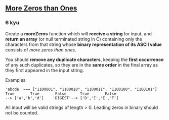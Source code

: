 <h2><a href=https://www.codewars.com/kata/5d41e16d8bad42002208fe1a/train/javascript target="_blank">More Zeros than Ones</a></h2><h3>6 kyu</h3><p>Create a <strong>moreZeros</strong> function which will <strong>receive a string</strong> for input, and <strong>return an array</strong> (or null terminated string in C) containing only the characters from that string whose <strong>binary representation of its ASCII value</strong> consists of <em>more zeros than ones</em>. </p><p>You should <strong>remove any duplicate characters</strong>, keeping the <strong>first occurrence</strong> of any such duplicates, so they are in the <strong>same order</strong> in the final array as they first appeared in the input string.</p><p>Examples</p><pre><code class="language-javascript"><span class="cm-string">'abcde'</span> <span class="cm-operator">===</span> [<span class="cm-string">"1100001"</span>, <span class="cm-string">"1100010"</span>, <span class="cm-string">"1100011"</span>, <span class="cm-string">"1100100"</span>, <span class="cm-string">"1100101"</span>]               <span class="cm-variable">True</span>       <span class="cm-variable">True</span>       <span class="cm-variable">False</span>      <span class="cm-variable">True</span>       <span class="cm-variable">False</span>                           <span class="cm-comment">--&gt; ['a','b','d']</span>    <span class="cm-string">'DIGEST'</span><span class="cm-operator">--&gt;</span> [<span class="cm-string">'D'</span>,<span class="cm-string">'I'</span>,<span class="cm-string">'E'</span>,<span class="cm-string">'T'</span>]</code></pre><pre style="display: none;"><code class="language-c"><span class="cm-string">"abcde"</span> <span class="cm-operator">==</span>  {<span class="cm-number">0b1100001</span>, <span class="cm-number">0b1100010</span>, <span class="cm-number">0b1100011</span>, <span class="cm-number">0b1100100</span>, <span class="cm-number">0b1100101</span>}               <span class="cm-variable">True</span>       <span class="cm-variable">True</span>       <span class="cm-variable">False</span>      <span class="cm-variable">True</span>       <span class="cm-variable">False</span>                            <span class="cm-operator">--&gt;</span> <span class="cm-string">"abd"</span>    <span class="cm-string">"DIGEST"</span> <span class="cm-operator">--&gt;</span> <span class="cm-string">"DIET"</span></code></pre><p>All input will be valid strings of length &gt; 0. Leading zeros in binary should not be counted.</p>